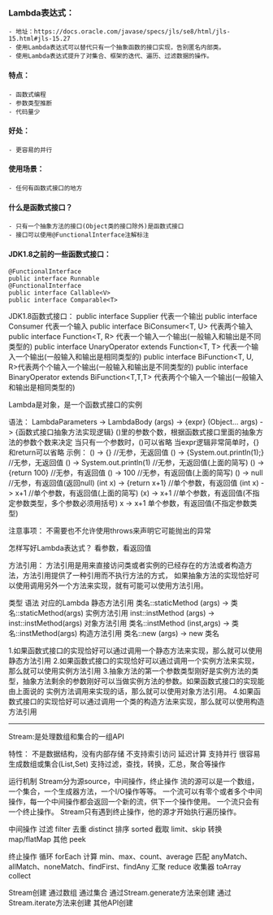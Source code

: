 ### Lambda表达式：
	- 地址：https://docs.oracle.com/javase/specs/jls/se8/html/jls-15.html#jls-15.27
	- 使用Lambda表达式可以替代只有一个抽象函数的接口实现，告别匿名内部类。
	- 使用Lambda表达式提升了对集合、框架的迭代、遍历、过滤数据的操作。
	
#### 特点：
	- 函数式编程
	- 参数类型推断
	- 代码量少
	
#### 好处：
	- 更容易的并行
	
#### 使用场景：
	- 任何有函数式接口的地方
	
#### 什么是函数式接口？
	- 只有一个抽象方法的接口(Object类的接口除外)是函数式接口
	- 接口可以使用@FunctionalInterface注解标注
	
#### JDK1.8之前的一些函数式接口：
	@FunctionalInterface
	public interface Runnable
	@FunctionalInterface
	public interface Callable<V>
	public interface Comparable<T> 
	
JDK1.8函数式接口：
	public interface Supplier<T> 代表一个输出
	public interface Consumer<T> 代表一个输入
	public interface BiConsumer<T, U> 代表两个输入
	public interface Function<T, R> 代表一个输入一个输出(一般输入和输出是不同类型的)
	public interface UnaryOperator<T> extends Function<T, T> 代表一个输入一个输出(一般输入和输出是相同类型的)
	public interface BiFunction<T, U, R>代表两个个输入一个输出(一般输入和输出是不同类型的)
	public interface BinaryOperator<T> extends BiFunction<T,T,T> 代表两个个输入一个输出(一般输入和输出是相同类型的)
	
Lambda是对象，是一个函数式接口的实例

语法：
LambdaParameters -> LambdaBody
(args) -> {expr}
(Object... args) -> {函数式接口抽象方法实现逻辑}
()里的参数个数，根据函数式接口里面的抽象方法的参数个数来决定
当只有一个参数时，()可以省略
当expr逻辑非常简单时，{}和return可以省略
示例：
() -> {} //无参，无返回值
() -> {System.out.println(1);} //无参，无返回值
() -> System.out.println(1) //无参，无返回值(上面的简写)
() -> {return 100} //无参，有返回值
() -> 100 //无参，有返回值(上面的简写)
() -> null //无参，有返回值(返回null)
(int x) -> {return x+1} //单个参数，有返回值
(int x) -> x+1 //单个参数，有返回值(上面的简写)
(x) -> x+1 //单个参数，有返回值(不指定参数类型，多个参数必须用括号)
x -> x+1 单个参数，有返回值(不指定参数类型)

注意事项：
不需要也不允许使用throws来声明它可能抛出的异常

怎样写好Lambda表达式？
看参数，看返回值

方法引用：
方法引用是用来直接访问类或者实例的已经存在的方法或者构造方法，方法引用提供了一种引用而不执行方法的方式，
如果抽象方法的实现恰好可以使用调用另外一个方法来实现，就有可能可以使用方法引用。

类型                         语法                                       对应的Lambda
静态方法引用     类名::staticMethod      (args) -> 类名::staticMethod(args)
实例方法引用     inst::instMethod        (args) -> inst::instMethod(args)
对象方法引用     类名::instMethod        (inst,args) -> 类名::instMethod(args)
构造方法引用     类名::new               (args) -> new 类名

1.如果函数式接口的实现恰好可以通过调用一个静态方法来实现，那么就可以使用静态方法引用
2.如果函数式接口的实现恰好可以通过调用一个实例方法来实现，那么就可以使用实例方法引用
3.抽象方法的第一个参数类型刚好是实例方法的类型，抽象方法剩余的参数刚好可以当做实例方法的参数。如果函数式接口的实现能由上面说的
实例方法调用来实现的话，那么就可以使用对象方法引用。
4.如果函数式接口的实现恰好可以通过调用一个类的构造方法来实现，那么就可以使用构造方法引用

--------------------------------------------------------------------------------------------------------------------

Stream:是处理数组和集合的一组API

特性：
	不是数据结构，没有内部存储
	不支持索引访问
	延迟计算
	支持并行
	很容易生成数组或集合(List,Set)
	支持过滤，查找，转换，汇总，聚合等操作

运行机制
	Stream分为源source，中间操作，终止操作
	流的源可以是一个数组，一个集合，一个生成器方法，一个I/O操作等等。
	一个流可以有零个或者多个中间操作，每一个中间操作都会返回一个新的流，供下一个操作使用。
	一个流只会有一个终止操作。
	Stream只有遇到终止操作，他的源才开始执行遍历操作。
	
中间操作
	过滤 filter
	去重 distinct
	排序 sorted
	截取 limit、skip
	转换 map/flatMap
	其他 peek
	
终止操作
	循环 forEach
	计算 min、max、count、average
	匹配 anyMatch、allMatch、noneMatch、findFirst、findAny
	汇聚 reduce
	收集器 toArray collect
	
Stream创建
	通过数组
	通过集合
	通过Stream.generate方法来创建
	通过Stream.iterate方法来创建
	其他API创建
